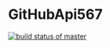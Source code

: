 # GitHubApi567
[![build status of master](https://travis-ci.org/hjiang-dl/GitHubApi567.svg?branch=master)](https://travis-ci.org/hjiang-dl/GitHubApi567)
